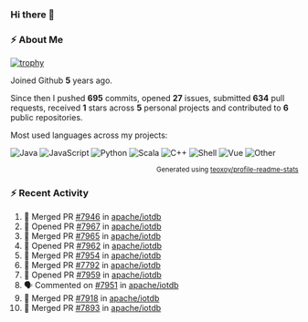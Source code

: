 ### Hi there 👋

### :zap: About Me

[![trophy](https://github-profile-trophy.vercel.app/?username=HTHou&theme=onedark)](https://github.com/ryo-ma/github-profile-trophy)
   
Joined Github **5** years ago.

Since then I pushed **695** commits, opened **27** issues, submitted **634** pull requests, received **1** stars across **5** personal projects and contributed to **6** public repositories.

Most used languages across my projects:

![Java](https://img.shields.io/static/v1?style=flat-square&label=%E2%A0%80&color=555&labelColor=%23b07219&message=Java%EF%B8%B194.4%25)
![JavaScript](https://img.shields.io/static/v1?style=flat-square&label=%E2%A0%80&color=555&labelColor=%23f1e05a&message=JavaScript%EF%B8%B11.4%25)
![Python](https://img.shields.io/static/v1?style=flat-square&label=%E2%A0%80&color=555&labelColor=%233572A5&message=Python%EF%B8%B10.7%25)
![Scala](https://img.shields.io/static/v1?style=flat-square&label=%E2%A0%80&color=555&labelColor=%23c22d40&message=Scala%EF%B8%B10.6%25)
![C++](https://img.shields.io/static/v1?style=flat-square&label=%E2%A0%80&color=555&labelColor=%23f34b7d&message=C%2B%2B%EF%B8%B10.6%25)
![Shell](https://img.shields.io/static/v1?style=flat-square&label=%E2%A0%80&color=555&labelColor=%2389e051&message=Shell%EF%B8%B10.4%25)
![Vue](https://img.shields.io/static/v1?style=flat-square&label=%E2%A0%80&color=555&labelColor=%2341b883&message=Vue%EF%B8%B10.3%25)
![Other](https://img.shields.io/static/v1?style=flat-square&label=%E2%A0%80&color=555&labelColor=%23ededed&message=Other%EF%B8%B11.2%25)

<p align="right"><sub>Generated using <a href="https://github.com/marketplace/actions/profile-readme-stats">teoxoy/profile-readme-stats</a></sub></p>


<!--![](https://github.com/HTHou/HTHou/blob/output/github-contribution-grid-snake.svg)-->

<!--![Haonan Hou's github stats](https://github-readme-stats.vercel.app/api?username=HTHou&count_private=true&show_icons=true&theme=onedark)-->

<!--![Haonan Hou's wakatime stats](https://github-readme-stats.vercel.app/api/wakatime?username=HTHou&layout=compact&theme=onedark)-->

<!--![Top Langs](https://github-readme-stats.vercel.app/api/top-langs/?username=HTHou&theme=onedark&layout=compact)-->

### :zap: Recent Activity
<!--START_SECTION:activity-->
1. 🎉 Merged PR [#7946](https://github.com/apache/iotdb/pull/7946) in [apache/iotdb](https://github.com/apache/iotdb)
2. 💪 Opened PR [#7967](https://github.com/apache/iotdb/pull/7967) in [apache/iotdb](https://github.com/apache/iotdb)
3. 🎉 Merged PR [#7965](https://github.com/apache/iotdb/pull/7965) in [apache/iotdb](https://github.com/apache/iotdb)
4. 💪 Opened PR [#7962](https://github.com/apache/iotdb/pull/7962) in [apache/iotdb](https://github.com/apache/iotdb)
5. 🎉 Merged PR [#7954](https://github.com/apache/iotdb/pull/7954) in [apache/iotdb](https://github.com/apache/iotdb)
6. 🎉 Merged PR [#7792](https://github.com/apache/iotdb/pull/7792) in [apache/iotdb](https://github.com/apache/iotdb)
7. 💪 Opened PR [#7959](https://github.com/apache/iotdb/pull/7959) in [apache/iotdb](https://github.com/apache/iotdb)
8. 🗣 Commented on [#7951](https://github.com/apache/iotdb/issues/7951) in [apache/iotdb](https://github.com/apache/iotdb)
9. 🎉 Merged PR [#7918](https://github.com/apache/iotdb/pull/7918) in [apache/iotdb](https://github.com/apache/iotdb)
10. 🎉 Merged PR [#7893](https://github.com/apache/iotdb/pull/7893) in [apache/iotdb](https://github.com/apache/iotdb)
<!--END_SECTION:activity-->

<!--
**HTHou/HTHou** is a ✨ _special_ ✨ repository because its `README.md` (this file) appears on your GitHub profile.

Here are some ideas to get you started:

- 🔭 I’m currently working on ...
- 🌱 I’m currently learning ...
- 👯 I’m looking to collaborate on ...
- 🤔 I’m looking for help with ...
- 💬 Ask me about ...
- 📫 How to reach me: ...
- 😄 Pronouns: ...
- ⚡ Fun fact: ...
-->
